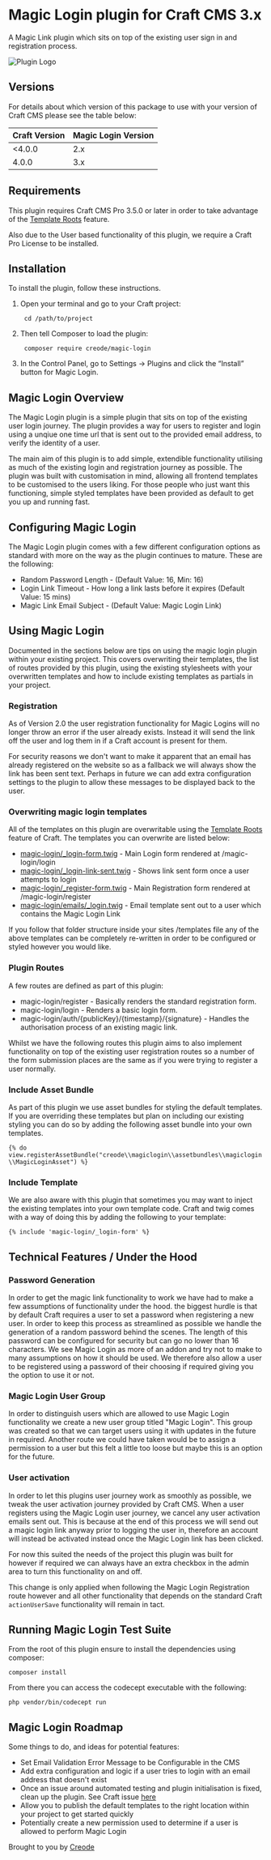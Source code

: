 # Magic Login plugin for Craft CMS 3.x

A Magic Link plugin which sits on top of the existing user sign in and registration process.

![Plugin Logo](resources/img/plugin-logo.png)

## Versions

For details about which version of this package to use with your version of Craft CMS please see the table below:

| Craft Version | Magic Login Version |
|-------------|---------------------|
| <4.0.0      | 2.x                 |
| 4.0.0       | 3.x                 |

## Requirements

This plugin requires Craft CMS Pro 3.5.0 or later in order to take advantage of the [Template Roots](https://craftcms.com/docs/3.x/extend/template-roots.html#plugin-control-panel-templates) feature.

Also due to the User based functionality of this plugin, we require a Craft Pro License to be installed.

## Installation

To install the plugin, follow these instructions.

1. Open your terminal and go to your Craft project:

        cd /path/to/project

2. Then tell Composer to load the plugin:

        composer require creode/magic-login

3. In the Control Panel, go to Settings → Plugins and click the “Install” button for Magic Login.

## Magic Login Overview

The Magic Login plugin is a simple plugin that sits on top of the existing user login journey. The plugin provides a way for users to register and login using a unqiue one time url that is sent out to the provided email address, to verify the identity of a user.

The main aim of this plugin is to add simple, extendible functionality utilising as much of the existing login and registration journey as possible. The plugin was built with customisation in mind, allowing all frontend templates to be customised to the users liking. For those people who just want this functioning, simple styled templates have been provided as default to get you up and running fast.

## Configuring Magic Login

The Magic Login plugin comes with a few different configuration options as standard with more on the way as the plugin continues to mature. These are the following:

 - Random Password Length - (Default Value: 16, Min: 16)
 - Login Link Timeout - How long a link lasts before it expires (Default Value: 15 mins)
 - Magic Link Email Subject - (Default Value: Magic Login Link)

## Using Magic Login

Documented in the sections below are tips on using the magic login plugin within your existing project. This covers overwriting their templates, the list of routes provided by this plugin, using the existing stylesheets with your overwritten templates and how to include existing templates as partials in your project.

### Registration

As of Version 2.0 the user registration functionality for Magic Logins will no longer throw an error if the user already exists. Instead it will send the link off the user and log them in if a Craft account is present for them.

For security reasons we don't want to make it apparent that an email has already registered on the website so as a fallback we will always show the link has been sent text. Perhaps in future we can add extra configuration settings to the plugin to allow these messages to be displayed back to the user.

### Overwriting magic login templates

All of the templates on this plugin are overwritable using the [Template Roots](https://craftcms.com/docs/3.x/extend/template-roots.html#plugin-control-panel-templates) feature of Craft. The templates you can overwrite are listed below:

 - [magic-login/_login-form.twig](https://github.com/creode/magic-login/blob/3.x/src/templates/magic-login/_login-form.twig) - Main Login form rendered at /magic-login/login
 - [magic-login/_login-link-sent.twig](https://github.com/creode/magic-login/blob/3.x/src/templates/magic-login/_login-link-sent.twig) - Shows link sent form once a user attempts to login
 - [magic-login/_register-form.twig](https://github.com/creode/magic-login/blob/3.x/src/templates/magic-login/_login-link-sent.twig) - Main Registration form rendered at /magic-login/register
 - [magic-login/emails/_login.twig](https://github.com/creode/magic-login/blob/3.x/src/templates/magic-login/emails/_login.twig) - Email template sent out to a user which contains the Magic Login Link

If you follow that folder structure inside your sites /templates file any of the above templates can be completely re-written in order to be configured or styled however you would like.

### Plugin Routes

A few routes are defined as part of this plugin:

 - magic-login/register - Basically renders the standard registration form.
 - magic-login/login - Renders a basic login form.
 - magic-login/auth/{publicKey}/{timestamp}/{signature} - Handles the authorisation process of an existing magic link.

Whilst we have the following routes this plugin aims to also implement functionality on top of the existing user registration routes so a number of the form submission places are the same as if you were trying to register a user normally.

### Include Asset Bundle

As part of this plugin we use asset bundles for styling the default templates. If you are overriding these templates but plan on including our existing styling you can do so by adding the following asset bundle into your own templates.

`{% do view.registerAssetBundle("creode\\magiclogin\\assetbundles\\magiclogin\\MagicLoginAsset") %}`

### Include Template

We are also aware with this plugin that sometimes you may want to inject the existing templates into your own template code. Craft and twig comes with a way of doing this by adding the following to your template:

`{% include 'magic-login/_login-form' %}`

## Technical Features / Under the Hood

### Password Generation

In order to get the magic link functionality to work we have had to make a few assumptions of functionality under the hood. the biggest hurdle is that by default Craft requires a user to set a password when registering a new user. In order to keep this process as streamlined as possible we handle the generation of a random password behind the scenes. The length of this password can be configured for security but can go no lower than 16 characters. We see Magic Login as more of an addon and try not to make to many assumptions on how it should be used. We therefore also allow a user to be registered using a password of their choosing if required giving you the option to use it or not.

### Magic Login User Group

In order to distinguish users which are allowed to use Magic Login functionality we create a new user group titled "Magic Login". This group was created so that we can target users using it with updates in the future in required. Another route we could have taken would be to assign a permission to a user but this felt a little too loose but maybe this is an option for the future.

### User activation

In order to let this plugins user journey work as smoothly as possible, we tweak the user activation journey provided by Craft CMS. When a user registers using the Magic Login user journey, we cancel any user activation emails sent out. This is because at the end of this process we will send out a magic login link anyway prior to logging the user in, therefore an account will instead be activated instead once the Magic Login link has been clicked.

For now this suited the needs of the project this plugin was built for however if required we can always have an extra checkbox in the admin area to turn this functionality on and off.

This change is only applied when following the Magic Login Registration route however and all other functionality that depends on the standard Craft `actionUserSave` functionality will remain in tact. 

## Running Magic Login Test Suite

From the root of this plugin ensure to install the dependencies using composer:

`composer install`

From there you can access the codecept executable with the following:

`php vendor/bin/codecept run`

## Magic Login Roadmap

Some things to do, and ideas for potential features:

* Set Email Validation Error Message to be Configurable in the CMS
* Add extra configuration and logic if a user tries to login with an email address that doesn't exist
* Once an issue around automated testing and plugin initialisation is fixed, clean up the plugin. See Craft issue [here](https://github.com/craftcms/cms/issues/7724)
* Allow you to publish the default templates to the right location within your project to get started quickly
* Potentially create a new permission used to determine if a user is allowed to perform Magic Login

Brought to you by [Creode](https://www.creode.co.uk)
